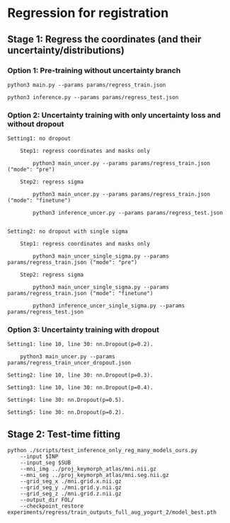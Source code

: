 # Regression for registration

## Stage 1: Regress the coordinates (and their uncertainty/distributions)

### Option 1: Pre-training without uncertainty branch

    python3 main.py --params params/regress_train.json

    python3 inference.py --params params/regress_test.json

### Option 2: Uncertainty training with only uncertainty loss and without dropout

    Setting1: no dropout

        Step1: regress coordinates and masks only 

            python3 main_uncer.py --params params/regress_train.json ("mode": "pre")
        
        Step2: regress sigma

            python3 main_uncer.py --params params/regress_train.json ("mode": "finetune")

            python3 inference_uncer.py --params params/regress_test.json


    Setting2: no dropout with single sigma

        Step1: regress coordinates and masks only

            python3 main_uncer_single_sigma.py --params params/regress_train.json ("mode": "pre")
        
        Step2: regress sigma

            python3 main_uncer_single_sigma.py --params params/regress_train.json ("mode": "finetune")

            python3 inference_uncer_single_sigma.py --params params/regress_test.json

### Option 3: Uncertainty training with dropout

    Setting1: line 10, line 30: nn.Dropout(p=0.2).

        python3 main_uncer.py --params params/regress_train_uncer_dropout.json

    Setting2: line 10, line 30: nn.Dropout(p=0.3).

    Setting3: line 10, line 30: nn.Dropout(p=0.4).

    Setting4: line 30: nn.Dropout(p=0.5).

    Setting5: line 30: nn.Dropout(p=0.2).

## Stage 2: Test-time fitting

    python ./scripts/test_inference_only_reg_many_models_ours.py 
        --input $INP 
        --input_seg $SUB 
        --mni_img ../proj_keymorph_atlas/mni.nii.gz 
        --mni_seg ../proj_keymorph_atlas/mni.seg.nii.gz 
        --grid_seg_x ./mni.grid.x.nii.gz 
        --grid_seg_y ./mni.grid.y.nii.gz 
        --grid_seg_z ./mni.grid.z.nii.gz 
        --output_dir FOL/ 
        --checkpoint_restore experiments/regress/train_outputs_full_aug_yogurt_2/model_best.pth
